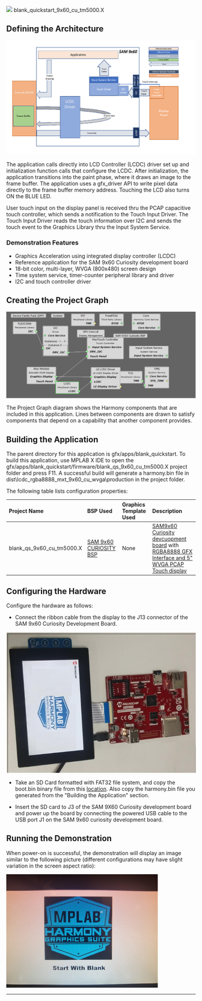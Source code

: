 
![](../../../../images/mhgs.png) blank\_quickstart\_9x60\_cu\_tm5000.X

Defining the Architecture
-------------------------

![](../../../../images/blank_sam9x60_single_buffer_arch.png)

The application calls directly into LCD Controller (LCDC) driver set up and initialization function calls that configure the LCDC. After initialization, the application transitions into the paint phase, where it draws an image to the frame buffer. The application uses a gfx_driver API to write pixel data directly to the frame buffer memory address.
Touching the LCD also turns ON the BLUE LED.

User touch input on the display panel is received thru the PCAP capacitive touch controller, which sends a notification to the Touch Input Driver. The Touch Input Driver reads the touch information over I2C and sends the touch event to the Graphics Library thru the Input System Service.

### Demonstration Features

-   Graphics Acceleration using integrated display controller (LCDC)
-   Reference application for the SAM 9x60 Curiosity development board
-   18-bit color, multi-layer, WVGA (800x480) screen design
-   Time system service, timer-counter peripheral library and driver 
-   I2C and touch controller driver 

Creating the Project Graph
--------------------------

![](../../../../images/sam9x60_curiosity_blank_quickstart_projectgraph.png)

The Project Graph diagram shows the Harmony components that are included in this application. Lines between components are drawn to satisfy components that depend on a capability that another component provides.

Building the Application
------------------------

The parent directory for this application is gfx/apps/blank\_quickstart. To build this application, use MPLAB X IDE to open the gfx/apps/blank\_quickstart/firmware/blank\_qs\_9x60\_cu\_tm5000.X project folder and press F11.
A successful build will generate a harmony.bin file in dist\lcdc_rgba8888_mxt_9x60_cu_wvga\production in the project folder.

The following table lists configuration properties:

|Project Name|BSP Used|Graphics Template Used|Description|
|:-----------|:-------|:---------------------|:----------|
|blank\_qs\_9x60\_cu\_tm5000.X|[SAM 9x60 CURIOSITY BSP](https://www.microchip.com/en-us/development-tool/EV40E67A) |None|[SAM9x60 Curiosity devcuopment board](https://www.microchip.com/en-us/development-tool/EV40E67A) with [RGBA8888 GFX Interface and 5" WVGA PCAP Touch display](https://www.microchip.com/DevelopmentTools/ProductDetails/PartNO/AC320005-5)|
			   

Configuring the Hardware
------------------------

Configure the hardware as follows:

-   Connect the ribbon cable from the display to the J13 connector of the SAM 9x60 Curiosity Development Board.

![](../../../../images/sam9x60_curiosity_lcd_connection1.png)

-	Take an SD Card formatted with FAT32 file system, and copy the boot.bin binary file from this [location](../../../Sam9x60_Curiosity/boot.bin). Also copy the harmony.bin file you generated from the "Building the Application" section.

-   Insert the SD card to J3 of the SAM 9X60 Curiosity development board and power up the board by connecting the powered USB cable to the USB port J1 on the SAM 9x60 curiosity development board.


Running the Demonstration
-------------------------

When power-on is successful, the demonstration will display an image similar to the following picture (different configurations may have slight variation in the screen aspect ratio):

![](../../../../images/blank_quickstart.png)

* * * * *

 

